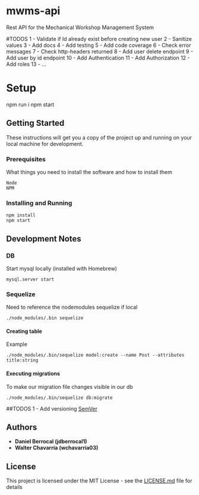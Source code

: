 # mwms-api

Rest API for the Mechanical Workshop Management System

#TODOS
1 - Validate if Id already exist before creating new user
2 - Sanitize values
3 - Add docs
4 - Add testing
5 - Add code coverage
6 - Check error messages
7 - Check http-headers returned
8 - Add user delete endpoint
9 - Add user by id endpoint
10 - Add Authentication
11 - Add Authorization
12 - Add roles
13 - ...

# Setup

npm run i
npm start


## Getting Started

These instructions will get you a copy of the project up and running on your local machine for development.

### Prerequisites

What things you need to install the software and how to install them

```
Node
NPM
```

### Installing and Running


```
npm install
npm start
```

## Development Notes

### DB

Start mysql locally (installed with Homebrew)
```
mysql.server start
```

### Sequelize

Need to reference the nodemodules sequelize if local
```
./node_modules/.bin sequelize
```

#### Creating table
Example
```
./node_modules/.bin/sequelize model:create --name Post --attributes title:string
```
#### Executing migrations
To make our migration file changes visible in our db
```
./node_modules/.bin/sequelize db:migrate
```

##TODOS
1 - Add versioning [SemVer](http://semver.org/)

## Authors

* **Daniel Berrocal (jdberrocal1)**
* **Walter Chavarría (wchavarria03)**

## License

This project is licensed under the MIT License - see the [LICENSE.md](LICENSE.md) file for details